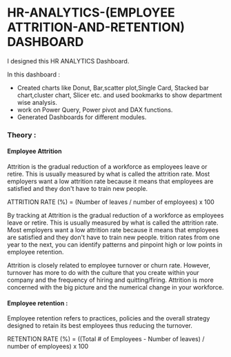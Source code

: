 # HR-ANALYTICS-(EMPLOYEE ATTRITION-AND-RETENTION) DASHBOARD

I designed this HR ANALYTICS Dashboard. 

In this dashboard :

- Created charts like Donut, Bar,scatter plot,Single Card, Stacked bar chart,cluster chart, Slicer etc. and used bookmarks to show department wise analysis.
- work on Power Query, Power pivot and DAX functions.
- Generated Dashboards for different modules.

### Theory : 

#### Employee Attrition

Attrition is the gradual reduction of a workforce as employees leave or retire. This is usually measured by what is called the attrition rate. Most employers want a low attrition rate because it means that employees are satisfied and they don't have to train new people.

ATTRITION RATE (%) = (Number of leaves / number of employees) x 100

By tracking at Attrition is the gradual reduction of a workforce as employees leave or retire. This is usually measured by what is called the attrition rate. Most employers want a low attrition rate because it means that employees are satisfied and they don't have to train new people.
trition rates from one year to the next, you can identify patterns and pinpoint high or low points in employee retention.

Attrition is closely related to employee turnover or churn rate. However, turnover has more to do with the culture that you create within your company and the frequency of hiring and quitting/firing. Attrition is more concerned with the big picture and the numerical change in your workforce.

#### Employee retention : 

Employee retention refers to practices, policies and the overall strategy designed to retain its best employees thus reducing the turnover. 

RETENTION RATE (%) = ((Total # of Employees - Number of leaves) / number of employees) x 100

